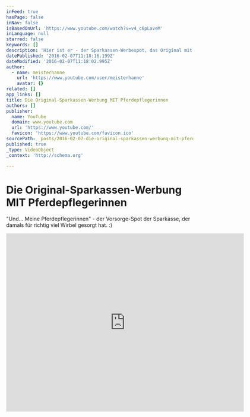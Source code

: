 ```yaml
---
inFeed: true
hasPage: false
inNav: false
isBasedOnUrl: 'https://www.youtube.com/watch?v=v4_c6pLaveM'
inLanguage: null
starred: false
keywords: []
description: 'Hier ist er - der Sparkassen-Werbespot, das Original mit den Pferdepflegerinnen. Hat damals mächtig Ärger gebracht ... Leider nur in schlechter Qualität - für Verbesserungen wäre ich dankbar. Die Emanzipationsbewegung hat damals dazu geführt, dass der Clip sehr schnell entschärft wurde.'
datePublished: '2016-02-07T11:18:16.199Z'
dateModified: '2016-02-07T11:18:02.995Z'
author:
  - name: meisterhanne
    url: 'https://www.youtube.com/user/meisterhanne'
    avatar: {}
related: []
app_links: []
title: Die Original-Sparkassen-Werbung MIT Pferdepflegerinnen
authors: []
publisher:
  name: YouTube
  domain: www.youtube.com
  url: 'https://www.youtube.com/'
  favicon: 'https://www.youtube.com/favicon.ico'
sourcePath: _posts/2016-02-07-die-original-sparkassen-werbung-mit-pferdepflegerinnen.md
published: true
_type: VideoObject
_context: 'http://schema.org'

---
```

# Die Original-Sparkassen-Werbung MIT Pferdepflegerinnen

"Und... Meine Pferdepflegerinnen" - der Vorsorge-Spot der Sparkasse, der damals für richtig viel Wirbel gesorgt hat. :)

<iframe src="https://cdn.embedly.com/widgets/media.html?src=https%3A%2F%2Fwww.youtube.com%2Fembed%2Fv4_c6pLaveM%3Ffeature%3Doembed&amp;url=https%3A%2F%2Fwww.youtube.com%2Fwatch%3Fv%3Dv4_c6pLaveM&amp;image=https%3A%2F%2Fi.ytimg.com%2Fvi%2Fv4_c6pLaveM%2Fhqdefault.jpg&amp;key=b7d04c9b404c499eba89ee7072e1c4f7&amp;type=text%2Fhtml&amp;schema=youtube" width="640" height="480" scrolling="no" frameborder="0" allowfullscreen="allowfullscreen" style=""></iframe>